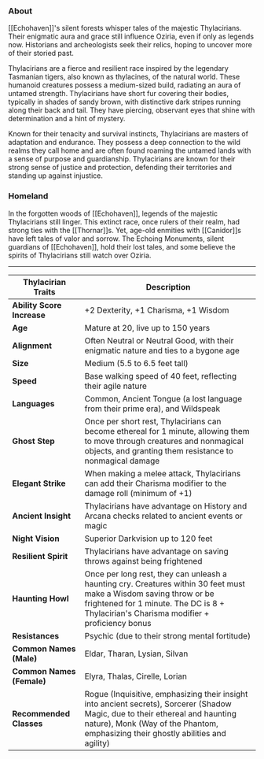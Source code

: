 ### About 

[[Echohaven]]'s silent forests whisper tales of the majestic Thylacirians. Their enigmatic aura and grace still influence Oziria, even if only as legends now. Historians and archeologists seek their relics, hoping to uncover more of their storied past.

Thylacirians are a fierce and resilient race inspired by the legendary Tasmanian tigers, also known as thylacines, of the natural world. These humanoid creatures possess a medium-sized build, radiating an aura of untamed strength. Thylacirians have short fur covering their bodies, typically in shades of sandy brown, with distinctive dark stripes running along their back and tail. They have piercing, observant eyes that shine with determination and a hint of mystery.

Known for their tenacity and survival instincts, Thylacirians are masters of adaptation and endurance. They possess a deep connection to the wild realms they call home and are often found roaming the untamed lands with a sense of purpose and guardianship. Thylacirians are known for their strong sense of justice and protection, defending their territories and standing up against injustice.
### Homeland

In the forgotten woods of [[Echohaven]], legends of the majestic Thylacirians still linger. This extinct race, once rulers of their realm, had strong ties with the [[Thornar]]s. Yet, age-old enmities with [[Canidor]]s have left tales of valor and sorrow. The Echoing Monuments, silent guardians of [[Echohaven]], hold their lost tales, and some believe the spirits of Thylacirians still watch over Oziria.

-----


|**Thylacirian Traits**|**Description**|
|---|---|
|**Ability Score Increase**|+2 Dexterity, +1 Charisma, +1 Wisdom|
|**Age**|Mature at 20, live up to 150 years|
|**Alignment**|Often Neutral or Neutral Good, with their enigmatic nature and ties to a bygone age|
|**Size**|Medium (5.5 to 6.5 feet tall)|
|**Speed**|Base walking speed of 40 feet, reflecting their agile nature|
|**Languages**|Common, Ancient Tongue (a lost language from their prime era), and Wildspeak|
|**Ghost Step**|Once per short rest, Thylacirians can become ethereal for 1 minute, allowing them to move through creatures and nonmagical objects, and granting them resistance to nonmagical damage|
|**Elegant Strike**|When making a melee attack, Thylacirians can add their Charisma modifier to the damage roll (minimum of +1)|
|**Ancient Insight**|Thylacirians have advantage on History and Arcana checks related to ancient events or magic|
|**Night Vision**|Superior Darkvision up to 120 feet|
|**Resilient Spirit**|Thylacirians have advantage on saving throws against being frightened|
|**Haunting Howl**|Once per long rest, they can unleash a haunting cry. Creatures within 30 feet must make a Wisdom saving throw or be frightened for 1 minute. The DC is 8 + Thylacirian's Charisma modifier + proficiency bonus|
|**Resistances**|Psychic (due to their strong mental fortitude)|
|**Common Names (Male)**|Eldar, Tharan, Lysian, Silvan|
|**Common Names (Female)**|Elyra, Thalas, Cirelle, Lorian|
|**Recommended Classes**|Rogue (Inquisitive, emphasizing their insight into ancient secrets), Sorcerer (Shadow Magic, due to their ethereal and haunting nature), Monk (Way of the Phantom, emphasizing their ghostly abilities and agility)|
